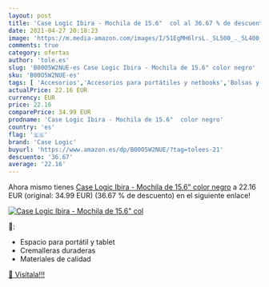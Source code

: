 ```yaml
---
layout: post
title: 'Case Logic Ibira - Mochila de 15.6"  col al 36.67 % de descuento'
date: 2021-04-27 20:18:23
image: 'https://m.media-amazon.com/images/I/51EgMH6lrsL._SL500_._SL400_.jpg'
comments: true
category: ofertas
author: 'tole.es'
slug: 'B00O5W2NUE-es Case Logic Ibira - Mochila de 15.6" color negro'
sku: 'B00O5W2NUE-es'
tags: [ 'Accesorios','Accesorios para portátiles y netbooks','Bolsas y fundas para portátiles y netbooks','Informática','Mochilas para portátiles y netbooks','case logic','mochila', ]
actualPrice: 22.16 EUR
currency: EUR
price: 22.16
comparePrice: 34.99 EUR
prodname: 'Case Logic Ibira - Mochila de 15.6"  color negro'
country: 'es'
flag: '🇪🇸'
brand: 'Case Logic'
buyurl: 'https://www.amazon.es/dp/B00O5W2NUE/?tag=tolees-21'
descuento: '36.67'
average: '22.16'
---
```


Ahora mismo tienes [Case Logic Ibira - Mochila de 15.6"  color negro](https://www.amazon.es/dp/B00O5W2NUE/?tag=tolees-21) a 22.16 EUR (original: 34.99 EUR) (36.67 %  de descuento) en el siguiente enlace!

[![Case Logic Ibira - Mochila de 15.6"  col](https://m.media-amazon.com/images/I/51EgMH6lrsL._SL500_._SL400_.jpg)](https://www.amazon.es/dp/B00O5W2NUE/?tag=tolees-21)

🔎:

- Espacio para portátil y tablet
- Cremalleras duraderas
- Materiales de calidad

[🛒 Visítala!!!](https://www.amazon.es/dp/B00O5W2NUE/?tag=tolees-21)
